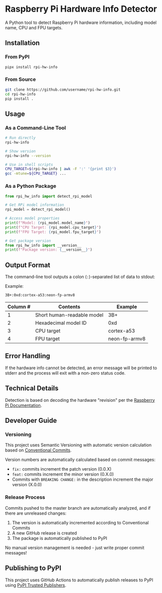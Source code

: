 # Raspberry Pi Hardware Info Detector

A Python tool to detect Raspberry Pi hardware information, including model name, CPU and FPU targets.

## Installation

### From PyPI

```bash
pipx install rpi-hw-info
```

### From Source

```bash
git clone https://github.com/username/rpi-hw-info.git
cd rpi-hw-info
pip install .
```

## Usage

### As a Command-Line Tool

```bash
# Run directly
rpi-hw-info

# Show version
rpi-hw-info --version

# Use in shell scripts
CPU_TARGET=$(rpi-hw-info | awk -F ':' '{print $3}')
gcc -mtune=${CPU_TARGET} ...
```

### As a Python Package

```python
from rpi_hw_info import detect_rpi_model

# Get RPi model information
rpi_model = detect_rpi_model()

# Access model properties
print(f"Model: {rpi_model.model_name}")
print(f"CPU Target: {rpi_model.cpu_target}")
print(f"FPU Target: {rpi_model.fpu_target}")

# Get package version
from rpi_hw_info import __version__
print(f"Package version: {__version__}")
```

## Output Format

The command-line tool outputs a colon (`:`)-separated list of data to stdout:

Example:

```
3B+:0xd:cortex-a53:neon-fp-armv8
```

| Column # | Contents                   | Example       |
| -------- | -------------------------- | ------------- |
| 1        | Short human-readable model | 3B+           |
| 2        | Hexadecimal model ID       | 0xd           |
| 3        | CPU target                 | cortex-a53    |
| 4        | FPU target                 | neon-fp-armv8 |

## Error Handling

If the hardware info cannot be detected, an error message will be printed to stderr and the process will exit with a non-zero status code.


## Technical Details

Detection is based on decoding the hardware "revision" per the [Raspberry Pi Documentation](https://www.raspberrypi.org/documentation/hardware/raspberrypi/revision-codes/README.md).

## Developer Guide

### Versioning

This project uses Semantic Versioning with automatic version calculation based on [Conventional Commits](https://www.conventionalcommits.org/).

Version numbers are automatically calculated based on commit messages:
- `fix:` commits increment the patch version (0.0.X)
- `feat:` commits increment the minor version (0.X.0)
- Commits with `BREAKING CHANGE:` in the description increment the major version (X.0.0)

### Release Process

Commits pushed to the master branch are automatically analyzed, and if there are unreleased changes:
1. The version is automatically incremented according to Conventional Commits
2. A new GitHub release is created
3. The package is automatically published to PyPI

No manual version management is needed - just write proper commit messages!

## Publishing to PyPI

This project uses GitHub Actions to automatically publish releases to PyPI using [PyPI Trusted Publishers](https://docs.pypi.org/trusted-publishers/creating-a-project-through-oidc/).
